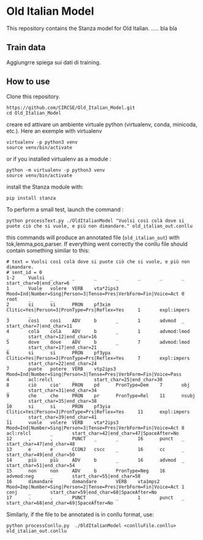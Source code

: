 # Old Italian Model

This repository contains the Stanza model for Old Italian. .....   bla bla

## Train data

Aggiungrre spiega sui dati di training.

## How to use

Clone this repository.
```
https://github.com/CIRCSE/Old_Italian_Model.git
cd Old_Italian_Model
```
creare ed attivare un ambiente virtuale python (virtualenv, conda, minicoda, etc.). Here an exemple with virtualenv
```
virtualenv -p python3 venv
source venv/bin/activate
```
or if you installed virtualenv as a module :
```
python -m virtualenv -p python3 venv
source venv/bin/activate
```

install the Stanza module with:
```
pip install stanza
```

To perform a small test, launch the command  :
```
python processText.py ./OldItalianModel "Vuolsi così colà dove si puote ciò che si vuole, e più non dimandare." old_italian_out.conllu
```
this commands will produce an annotated file (```old_italian_out```) with tok,lemma,pos,parser.
If everything went correctly the conllu file should contain something similar to this:

```
# text = Vuolsi così colà dove si puote ciò che si vuole, e più non dimandare.
# sent_id = 0
1-2     Vuolsi  _       _       _       _       _       _       _       start_char=0|end_char=6
1       Vuole   volere  VERB    vta*2ips3       Mood=Ind|Number=Sing|Person=3|Tense=Pres|VerbForm=Fin|Voice=Act 0       root    _       _
2       si      si      PRON    pf3xim  Clitic=Yes|Person=3|PronType=Prs|Reflex=Yes     1       expl:impers     _       _
3       così    così    ADV     b       _       1       advmod  _       start_char=7|end_char=11
4       colà    colà    ADV     b       _       1       advmod:lmod     _       start_char=12|end_char=16
5       dove    dove    ADV     b       _       7       advmod:lmod     _       start_char=17|end_char=21
6       si      si      PRON    pf3ypa  Clitic=Yes|Person=3|PronType=Prs|Reflex=Yes     7       expl:impers     _       start_char=22|end_char=24
7       puote   potere  VERB    vtp2ips3        Mood=Ind|Number=Sing|Person=3|Tense=Pres|VerbForm=Fin|Voice=Pass        4       acl:relcl       _       start_char=25|end_char=30
8       ciò     cio'    PRON    pd      PronType=Dem    7       obj     _       start_char=31|end_char=34
9       che     che     PRON    pr      PronType=Rel    11      nsubj   _       start_char=35|end_char=38
10      si      si      PRON    pf3yia  Clitic=Yes|Person=3|PronType=Prs|Reflex=Yes     11      expl:impers     _       start_char=39|end_char=41
11      vuole   volere  VERB    vta*2ips3       Mood=Ind|Number=Sing|Person=3|Tense=Pres|VerbForm=Fin|Voice=Act 8       acl:relcl       _       start_char=42|end_char=47|SpaceAfter=No
12      ,       ,       PUNCT   _       _       16      punct   _       start_char=47|end_char=48
13      e       e       CCONJ   cscc    _       16      cc      _       start_char=49|end_char=50
14      più     più     ADV     b       _       16      advmod  _       start_char=51|end_char=54
15      non     non     ADV     b       PronType=Neg    16      advmod:neg      _       start_char=55|end_char=58
16      dimandare       domandare       VERB    vta1mps2        Mood=Imp|Number=Sing|Person=2|Tense=Pres|VerbForm=Fin|Voice=Act 1       conj    _       start_char=59|end_char=68|SpaceAfter=No
17      .       .       PUNCT   _       _       1       punct   _       start_char=68|end_char=69|SpaceAfter=No

```


Similarly, if the file to be annotated is in conllu format, use:
```
python processConllu.py  ./OldItalianModel <conlluFile.conllu> old_italian_out.conllu
```





